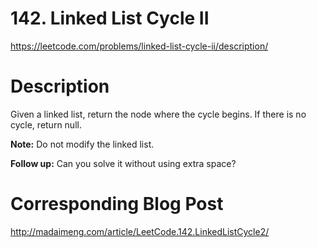 # 142. Linked List Cycle II
https://leetcode.com/problems/linked-list-cycle-ii/description/

# Description
Given a linked list, return the node where the cycle begins. If there is no cycle, return null.

**Note:**
Do not modify the linked list.

**Follow up:**
Can you solve it without using extra space?

# Corresponding Blog Post
http://madaimeng.com/article/LeetCode.142.LinkedListCycle2/
